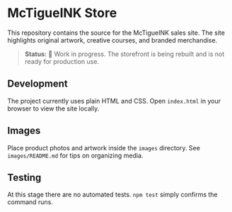 # McTigueINK Store

This repository contains the source for the McTigueINK sales site. The site highlights original artwork, creative courses, and branded merchandise.

> **Status:** 🚧 Work in progress. The storefront is being rebuilt and is not ready for production use.

## Development

The project currently uses plain HTML and CSS. Open `index.html` in your browser to view the site locally.

## Images

Place product photos and artwork inside the `images` directory. See `images/README.md` for tips on organizing media.

## Testing

At this stage there are no automated tests. `npm test` simply confirms the command runs.
